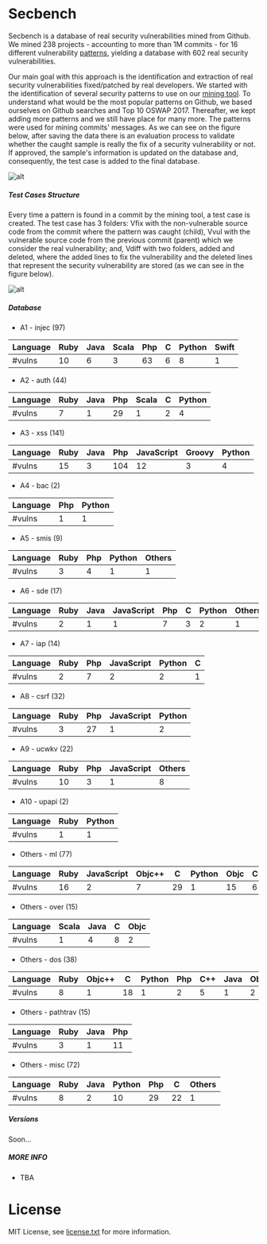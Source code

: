 # Secbench

Secbench is a database of real security vulnerabilities mined from Github. We mined 238 projects - accounting to more than 1M commits - for 16 different vulnerability [patterns](https://tqrg.github.io/secbench/patterns.html), yielding a database with 602 real security vulnerabilities. 

Our main goal with this approach is the identification and extraction of real security vulnerabilities fixed/patched by real developers. We started with the identification of several security patterns to use on our [mining tool](https://github.com/TQRG/secbench-mining-tool). To understand what would be the most popular patterns on Github, we based ourselves on Github searches and Top 10 OSWAP 2017. Thereafter, we kept adding more patterns and we still have place for many more. The patterns were used for mining commits' messages. As we can see on the figure below, after saving the data there is an evaluation process to validate whether the caught sample is really the fix of a security vulnerability or not. If approved, the sample's information is updated on the database and, consequently, the test case is added to the final database.

![alt](https://github.com/TQRG/secbench/blob/master/static/images/methodology.png?raw=true)

##### Test Cases Structure

Every time a pattern is found in a commit by the mining tool, a test case is created. The test case has $3$ folders: Vfix with the non-vulnerable source code from the commit where the pattern was caught (child), Vvul with the vulnerable source code from the previous commit (parent) which we consider the real vulnerability; and, Vdiff with two folders, added and deleted, where the added lines to fix the vulnerability and the deleted lines that represent the security vulnerability are stored (as we can see in the figure below).

![alt](https://github.com/TQRG/secbench/blob/master/static/images/test_case.png?raw=true)

##### Database

* A1 - injec (97)

| Language | Ruby | Java | Scala | Php | C | Python | Swift |
| --- | --- | --- | --- | --- | --- | --- | --- |
| #vulns | 10 | 6 | 3 | 63 | 6 | 8 | 1 |

* A2 - auth (44)

| Language | Ruby | Java | Php | Scala | C | Python |
| --- | --- | --- | --- | --- | --- | --- | 
| #vulns | 7 | 1 | 29 | 1 | 2 | 4 |

* A3 - xss (141)

| Language | Ruby | Java | Php | JavaScript | Groovy | Python |
| --- | --- | --- | --- | --- | --- | --- | 
| #vulns | 15 | 3 | 104 | 12 | 3 | 4 |

* A4 - bac (2)

| Language | Php | Python |
| --- | --- | --- | 
| #vulns | 1 | 1 | 

* A5 - smis (9)

| Language | Ruby | Php | Python | Others
| --- | --- | --- | --- | --- |
| #vulns | 3 | 4 | 1 | 1 |

* A6 - sde (17)

| Language | Ruby | Java | JavaScript | Php | C | Python | Others |
| --- | --- | --- | --- | --- | --- | --- | --- |
| #vulns | 2 | 1 | 1 | 7 | 3 | 2 | 1 |

* A7 - iap (14)

| Language | Ruby | Php | JavaScript | Python | C |
| --- | --- | --- | --- | --- | --- |
| #vulns | 2 | 7 | 2 | 2 | 1 |

* A8 - csrf (32)

| Language | Ruby | Php | JavaScript | Python |
| --- | --- | --- | --- | --- |
| #vulns | 3 | 27 | 1 | 2 |

* A9 - ucwkv (22)

| Language | Ruby | Php | JavaScript | Others |
| --- | --- | --- | --- | --- |
| #vulns | 10 | 3 | 1 | 8 |

* A10 - upapi (2)

| Language | Ruby | Python |
| --- | --- | --- | 
| #vulns | 1 | 1 | 

* Others - ml (77)

| Language | Ruby | JavaScript | Objc++ | C | Python | Objc | C++ | Others |
| --- | --- | --- | --- | --- | --- | --- | --- | --- |
| #vulns | 16 | 2 | 7 | 29 | 1 | 15 | 6 | 1 |

* Others - over (15)

| Language | Scala | Java | C | Objc |
| --- | --- | --- | --- | --- |
| #vulns | 1 | 4 | 8 | 2 |

* Others - dos (38)

| Language | Ruby | Objc++ | C | Python | Php | C++ | Java | Objc |
| --- | --- | --- | --- | --- | --- | --- | --- | --- |
| #vulns | 8 | 1 | 18 | 1 | 2 | 5 | 1 | 2 |



* Others - pathtrav (15)

| Language | Ruby | Java | Php |
| --- | --- | --- | --- |
| #vulns | 3 | 1 | 11 |

* Others - misc (72)

| Language | Ruby | Java | Python | Php | C | Others
| --- | --- | --- | --- | --- | --- | --- |
| #vulns | 8 | 2 | 10 | 29 | 22 | 1 |

##### Versions

Soon...
<!--* [v.0.0.1](https://console.cloud.google.com/storage/browser/v0_0_1/?project=secbench-161618)
Patterns: TOP 10 OSWAP 2017, Memory Leak, Overflow, Resourse Leaks, Denial-of-Service, Path Traversal, Miscellaneous-->

##### MORE INFO 
* TBA

# License
MIT License, see [license.txt](https://github.com/TQRG/secbench/blob/master/license.txt) for more information.
